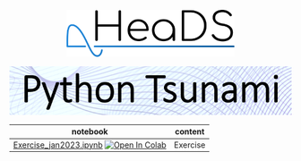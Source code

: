 <p align="center">
    <img src="../figures/HeaDS_logo_large_withTitle.png" width="300">
</p>
<p align="center">
   <img src="../figures/tsunami_logo.PNG" width="600">
  
notebook             | content
----                 | ------
[Exercise_jan2023.ipynb](Exercise_jan2023.ipynb) [![Open In Colab](https://colab.research.google.com/assets/colab-badge.svg)](https://colab.research.google.com/github/Center-for-Health-Data-Science/PythonTsunami/blob/oct_2022_3days/Exercise/Exercise_jan2023.ipynb) | Exercise
  
